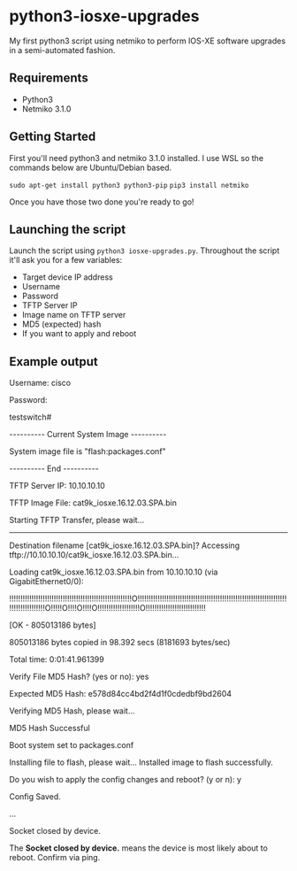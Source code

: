 
# python3-iosxe-upgrades
My first python3 script using netmiko to perform IOS-XE software upgrades in a semi-automated fashion.

## Requirements
* Python3
* Netmiko 3.1.0

## Getting Started
First you'll need python3 and netmiko 3.1.0 installed. I use WSL so the commands below are Ubuntu/Debian based.

`sudo apt-get install python3 python3-pip`
`pip3 install netmiko`

Once you have those two done you're ready to go!

## Launching the script
Launch the script  using `python3 iosxe-upgrades.py`. Throughout the script it'll ask you for a few variables:
* Target device IP address
* Username
* Password
* TFTP Server IP
* Image name on TFTP server
* MD5 (expected) hash
* If you want to apply and reboot

## Example output
Username: cisco

Password:

testswitch#


---------- Current System Image ----------

System image file is "flash:packages.conf"

---------- End ----------


TFTP Server IP: 10.10.10.10

TFTP Image File: cat9k_iosxe.16.12.03.SPA.bin

Starting TFTP Transfer, please wait...


----------
Destination filename [cat9k_iosxe.16.12.03.SPA.bin]? Accessing tftp://10.10.10.10/cat9k_iosxe.16.12.03.SPA.bin...

Loading cat9k_iosxe.16.12.03.SPA.bin from 10.10.10.10 (via GigabitEthernet0/0): 

!!!!!!!!!!!!!!!!!!!!!!!!!!!!!!!!!!!!!!!!!!!!!!!!!!!!!!!O!!!!!!!!!!!!!!!!!!!!!!!!!!!!!!!!!!!!!!!!!!!!!!!!!!!!!!!!!!!!!!!!!!!!!!!!!!!!!!!!!!!O!!!!!O!!!!O!!!!O!!!!!!!!!!!!!!!!!!!O!!!!!!!!!!!!!!!!!!!!!!!!!!!

[OK - 805013186 bytes]

805013186 bytes copied in 98.392 secs (8181693 bytes/sec)



Total time: 0:01:41.961399


Verify File MD5 Hash? (yes or no): yes

Expected MD5 Hash: e578d84cc4bd2f4d1f0cdedbf9bd2604

Verifying MD5 Hash, please wait...

MD5 Hash Successful


Boot system set to packages.conf


Installing file to flash, please wait...
Installed image to flash successfully.



Do you wish to apply the config changes and reboot? (y or n): y

Config Saved.

...

Socket closed by device.

The **Socket closed by device.** means the device is most likely about to reboot. Confirm via ping.
